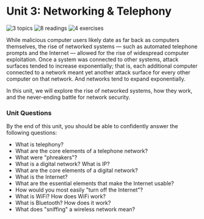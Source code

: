 # Unit 3: Networking & Telephony

![3 topics](https://img.shields.io/badge/Topics-3-success.svg)
![8 readings](https://img.shields.io/badge/Readings-8-yellow.svg)
![4 exercises](https://img.shields.io/badge/Exercises-4-informational.svg)

While malicious computer users likely date as far back as computers themselves, the rise of networked systems &mdash; such as automated telephone prompts and the Internet &mdash; allowed for the rise of widespread computer exploitation. Once a system was connected to other systems, attack surfaces tended to increase exponentially; that is, each additional computer connected to a network meant yet another attack surface for every other computer on that network. And networks tend to expand exponentially.

In this unit, we will explore the rise of networked systems, how they work, and the never-ending battle for network security.

### Unit Questions

By the end of this unit, you should be able to confidently answer the following questions:

* What is telephony?
* What are the core elements of a telephone network?
* What were "phreakers"?
* What is a digital network? What is IP?
* What are the core elements of a digital network?
* What is the Internet?
* What are the essential elements that make the Internet usable?
* How would you most easily "turn off the Internet"?
* What is WiFi? How does WiFi work?
* What is Bluetooth? How does it work?
* What does "sniffing" a wireless network mean?